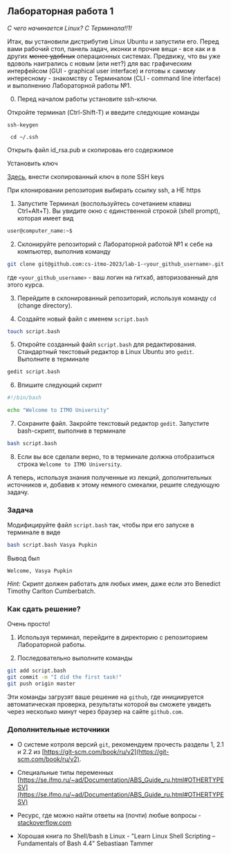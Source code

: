 ## Лабораторная работа 1

*С чего начинается Linux? С Терминала!!1!*

Итак, вы установили дистрибутив Linux Ubuntu и запустили его. Перед вами рабочий стол, панель задач, иконки и прочие вещи - все как и в других ~~менее удобных~~ операционных системах. Предвижу, что вы уже вдоволь наигрались с новым (или нет?) для вас графическим интерфейсом (GUI - graphical user interface) и готовы к самому интересному - знакомству с Терминалом (CLI - command line interface) и выполнению Лабораторной работы №1.

0. Перед началом работы установите ssh-ключи.

Откройте терминал (Ctrl-Shift-T) и введите следующие команды

```ssh-keygen```

``` cd ~/.ssh```

Открыть файл id_rsa.pub и скопироваь его содержимое

Установить ключ 

[Здесь](https://github.com/settings/keys), внести скопированный ключ в поле SSH keys

При клонировании репозитория выбирать ссылку ssh, а НЕ https

1. Запустите Терминал (воспользуйтесь сочетанием клавиш Ctrl+Alt+T). Вы увидите окно с единственной строкой (shell prompt), которая имеет вид

```bash
user@computer_name:~$
```

2. Склонируйте репозиторий с Лабораторной работой №1 к себе на компьютер, выполнив команду

```bash
git clone git@github.com:cs-itmo-2023/lab-1-<your_github_username>.git
```

где `<your_github_username>` - ваш логин на гитхаб, авторизованный для этого курса.

3. Перейдите в склонированный репозиторий, используя команду `cd` (change directory).

4. Создайте новый файл с именем `script.bash`

```bash
touch script.bash
```

5. Откройте созданный файл `script.bash` для редактирования. Стандартный текстовый редактор в Linux Ubuntu это `gedit`. Выполните в терминале

```bash
gedit script.bash
```

6. Впишите следующий скрипт

```bash
#!/bin/bash

echo "Welcome to ITMO University"
```

7. Сохраните файл. Закройте текстовый редактор `gedit`. Запустите bash-скрипт, выполнив в терминале

```bash
bash script.bash
```

8. Если вы все сделали верно, то в терминале должна отобразиться строка `Welcome to ITMO University`.


А теперь, используя знания полученные из лекций, дополнительных источников и, добавив к этому немного смекалки, решите следующую задачу.

### Задача

Модифицируйте файл `script.bash` так, чтобы при его запуске в терминале в виде

```bash
bash script.bash Vasya Pupkin
```

Вывод был

`Welcome, Vasya Pupkin`

*Hint:* Скрипт должен работать для любых имен, даже если это Benedict Timothy Carlton Cumberbatch.

### Как сдать решение?

Очень просто!

1. Используя терминал, перейдите в директорию с репозиторием Лабораторной работы.

2. Последовательно выполните команды

```bash
git add script.bash
git commit -m "I did the first task!"
git push origin master
```

Эти команды загрузят ваше решение на `github`, где инициируется автоматическая проверка, результаты которой вы сможете увидеть через несколько минут через браузер на сайте `github.com`.

### Дополнительные источники

* О системе котроля версий `git`, рекомендуем прочесть разделы 1, 2.1 и 2.2 из [https://git-scm.com/book/ru/v2](https://git-scm.com/book/ru/v2).

* Специальные типы переменных [https://se.ifmo.ru/~ad/Documentation/ABS_Guide_ru.html#OTHERTYPESV](https://se.ifmo.ru/~ad/Documentation/ABS_Guide_ru.html#OTHERTYPESV)

* Ресурс, где можно найти ответы на (почти) любые вопросы - [stackoverflow.com](stackoverflow.com)

* Хорошая книга по Shell/bash в Linux - "Learn Linux Shell Scripting – Fundamentals of Bash 4.4"  Sebastiaan Tammer
